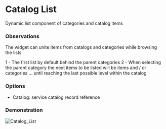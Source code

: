 # Catalog List

Dynamic list component of categories and catalog items

### Observations

The widget can unite items from catalogs and categories while browsing the lists

1 - The first list by default behind the parent categories
2 - When selecting the parent category the next items to be listed will be items and / or categories ... until reaching the last possible level within the catalog

### Options

- Catalog: service catalog record reference


### Demonstration
![Catalog_List](https://github.com/Organize-Cloud-Labs/Service-Portal/blob/main/Components/Catalog%20List/catalog-list.png)
